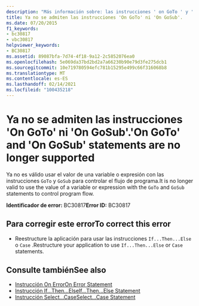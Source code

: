 ```yaml
---
description: "Más información sobre: las instrucciones ' on GoTo ' y ' on GoSub ' ya no se admiten"
title: Ya no se admiten las instrucciones 'On GoTo' ni 'On GoSub'.
ms.date: 07/20/2015
f1_keywords:
- bc30817
- vbc30817
helpviewer_keywords:
- BC30817
ms.assetid: 89087bfa-7d74-4f18-9a12-2c5852076ea0
ms.openlocfilehash: 5e069da37bd2bd2a7a66230b90e79d3fe275dcb1
ms.sourcegitcommit: 10e719780594efc781b15295e499c66f316068b8
ms.translationtype: MT
ms.contentlocale: es-ES
ms.lasthandoff: 02/14/2021
ms.locfileid: "100435218"
---
```

# <a name="on-goto-and-on-gosub-statements-are-no-longer-supported"></a><span data-ttu-id="ea993-103">Ya no se admiten las instrucciones 'On GoTo' ni 'On GoSub'.</span><span class="sxs-lookup"><span data-stu-id="ea993-103">'On GoTo' and 'On GoSub' statements are no longer supported</span></span>

<span data-ttu-id="ea993-104">Ya no es válido usar el valor de una variable o expresión con las instrucciones `GoTo` y `GoSub` para controlar el flujo de programa.</span><span class="sxs-lookup"><span data-stu-id="ea993-104">It is no longer valid to use the value of a variable or expression with the `GoTo` and `GoSub` statements to control program flow.</span></span>  
  
 <span data-ttu-id="ea993-105">**Identificador de error:** BC30817</span><span class="sxs-lookup"><span data-stu-id="ea993-105">**Error ID:** BC30817</span></span>  
  
## <a name="to-correct-this-error"></a><span data-ttu-id="ea993-106">Para corregir este error</span><span class="sxs-lookup"><span data-stu-id="ea993-106">To correct this error</span></span>  
  
- <span data-ttu-id="ea993-107">Reestructure la aplicación para usar las instrucciones `If...Then...Else` o `Case` .</span><span class="sxs-lookup"><span data-stu-id="ea993-107">Restructure your application to use `If...Then...Else` or `Case` statements.</span></span>  
  
## <a name="see-also"></a><span data-ttu-id="ea993-108">Consulte también</span><span class="sxs-lookup"><span data-stu-id="ea993-108">See also</span></span>

- [<span data-ttu-id="ea993-109">Instrucción On Error</span><span class="sxs-lookup"><span data-stu-id="ea993-109">On Error Statement</span></span>](../language-reference/statements/on-error-statement.md)
- [<span data-ttu-id="ea993-110">Instrucción If...Then...Else</span><span class="sxs-lookup"><span data-stu-id="ea993-110">If...Then...Else Statement</span></span>](../language-reference/statements/if-then-else-statement.md)
- [<span data-ttu-id="ea993-111">Instrucción Select...Case</span><span class="sxs-lookup"><span data-stu-id="ea993-111">Select...Case Statement</span></span>](../language-reference/statements/select-case-statement.md)
